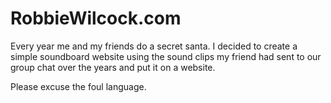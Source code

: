 # RobbieWilcock.com

Every year me and my friends do a secret santa. I decided to create a simple soundboard website using the sound clips my friend had sent to our group chat over the years and put it on a website.

Please excuse the foul language.
